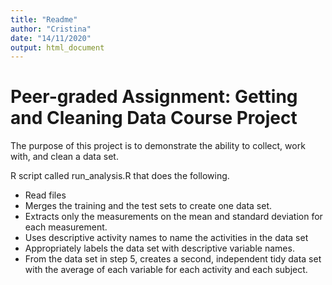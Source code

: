 ```yaml
---
title: "Readme"
author: "Cristina"
date: "14/11/2020"
output: html_document
---
```



# Peer-graded Assignment: Getting and Cleaning Data Course Project

The purpose of this project is to demonstrate the ability to collect, work with, and clean a data set. 

R script called run_analysis.R that does the following.

* Read files
* Merges the training and the test sets to create one data set.
* Extracts only the measurements on the mean and standard deviation for each measurement.
* Uses descriptive activity names to name the activities in the data set
* Appropriately labels the data set with descriptive variable names.
* From the data set in step 5, creates a second, independent tidy data set with the average of each variable for each activity and each subject.
